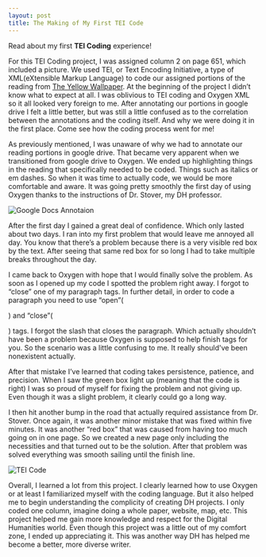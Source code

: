 ```yaml
---
layout: post
title: The Making of My First TEI Code
---
```


Read about my first **TEI Coding** experience!

For this TEI Coding project, I was assigned column 2 on page 651, which included a picture. We used TEI, or Text Encoding Initiative, a type of XML(eXtensible Markup Language) to code our assigned portions of the reading from [The Yellow Wallpaper](https://www.nlm.nih.gov/exhibition/theliteratureofprescription/exhibitionAssets/digitalDocs/The-Yellow-Wall-Paper.pdf). At the beginning of the project I didn’t know what to expect at all. I was oblivious to TEI coding and Oxygen XML so it all looked very foreign to me. After annotating our portions in google drive I felt a little better, but was still a little confused as to the correlation between the annotations and the coding itself. And why we were doing it in the first place. Come see how the coding process went for me!

As previously mentioned, I was unaware of why we had to annotate our reading portions in google drive. That became very apparent when we transitioned from google drive to Oxygen. We ended up highlighting things in the reading that specifically needed to be coded. Things such as italics or em dashes. So when it was time to actually code, we would be more comfortable and aware. It was going pretty smoothly the first day of using Oxygen thanks to the instructions of Dr. Stover, my DH professor.  

![Google Docs Annotaion](https://jacksonclyburn.github.io/jacksonclyburn/images/google.png)

After the first day I gained a great deal of confidence. Which only lasted about two days. I ran into my first problem that would leave me annoyed all day. You know that there’s a problem because there is a very visible red box by the text. After seeing that same red box for so long I had to take multiple breaks throughout the day. 

I came back to Oxygen with hope that I would finally solve the problem. As soon as I opened up my code I spotted the problem right away. I forgot to “close” one of my paragraph tags. In further detail, in order to code a paragraph you need to use “open”(<p>) and “close”(</p>) tags.  I forgot the slash that closes the paragraph. Which actually shouldn’t have been a problem because Oxygen is supposed to help finish tags for you. So the scenario was a little confusing to me. It really should've been nonexistent actually.

After that mistake I’ve learned that coding takes persistence, patience, and precision. When I saw the green box light up (meaning that the code is right) I was so proud of myself for fixing the problem and not giving up. Even though it was a slight problem, it clearly could go a long way. 

I then hit another bump in the road that actually required assistance from Dr. Stover. Once again, it was another minor mistake that was fixed within five minutes. It was another “red box” that was caused from having too much going on in one page. So we created a new page only including the necessities and that turned out to be the solution. After that problem was solved everything was smooth sailing until the finish line.

![TEI Code](https://jacksonclyburn.github.io/jacksonclyburn/images/TEI.png)


Overall, I learned a lot from this project. I clearly learned how to use Oxygen or at least I familiarized myself with the coding language. But it also helped me to begin understanding the complicity of creating DH projects. I only coded one column, imagine doing a whole paper, website, map, etc. This project helped me gain more knowledge and respect for the Digital Humanities world. Even though this project was a little out of my comfort zone, I ended up appreciating it. This was another way DH has helped me become a better, more diverse writer. 

